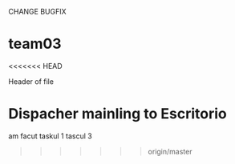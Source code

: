CHANGE
BUGFIX
# team03
<<<<<<< HEAD
<head>
Header of file
</head>

Dispacher mainling to Escritorio
=======
am facut taskul 1
tascul 3
>>>>>>> origin/master
